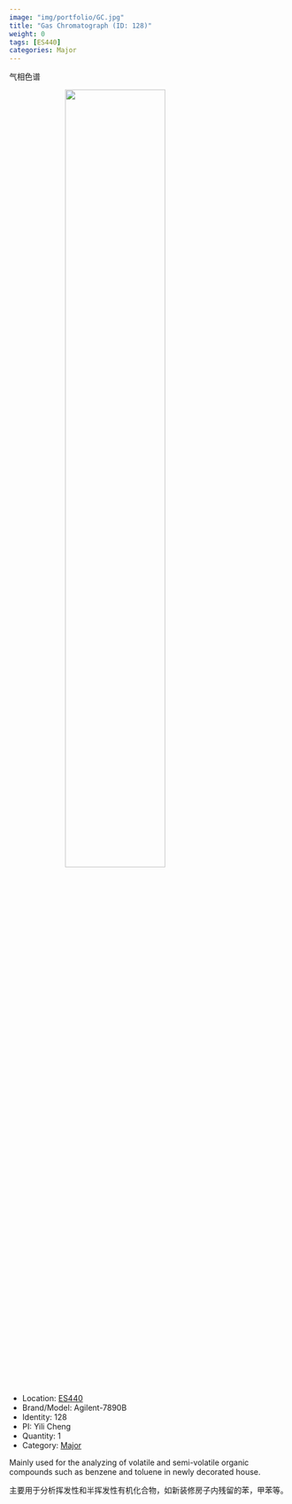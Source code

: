 ```yaml
---
image: "img/portfolio/GC.jpg"
title: "Gas Chromatograph (ID: 128)"
weight: 0
tags: [ES440]
categories: Major
---
```


气相色谱

<!--more-->

<img src="../../img/portfolio/GC.jpg" width="60%" style="display: block; margin: auto;">

- Location: [ES440](../../tags/es440)
- Brand/Model: Agilent-7890B
- Identity: 128
- PI: Yili Cheng
- Quantity: 1
- Category: [Major](../../categories/major)

Mainly used for the analyzing of volatile and semi-volatile organic compounds such as benzene and toluene in newly decorated house.

主要用于分析挥发性和半挥发性有机化合物，如新装修房子内残留的苯，甲苯等。


